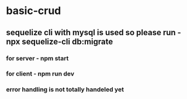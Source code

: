 # basic-crud



## sequelize cli with mysql is used so please run - npx sequelize-cli db:migrate 

### for server - npm start
 ### for client - npm run dev 

### error handling is not totally handeled yet
